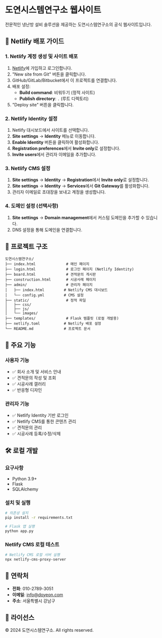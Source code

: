 # 도연시스템연구소 웹사이트

전문적인 냉난방 설비 솔루션을 제공하는 도연시스템연구소의 공식 웹사이트입니다.

## 🚀 Netlify 배포 가이드

### 1. Netlify 계정 생성 및 사이트 배포

1. [Netlify](https://netlify.com)에 가입하고 로그인합니다.
2. "New site from Git" 버튼을 클릭합니다.
3. GitHub/GitLab/Bitbucket에서 이 프로젝트를 연결합니다.
4. 배포 설정:
   - **Build command**: 비워두기 (정적 사이트)
   - **Publish directory**: `.` (루트 디렉토리)
5. "Deploy site" 버튼을 클릭합니다.

### 2. Netlify Identity 설정

1. Netlify 대시보드에서 사이트를 선택합니다.
2. **Site settings** → **Identity** 메뉴로 이동합니다.
3. **Enable Identity** 버튼을 클릭하여 활성화합니다.
4. **Registration preferences**에서 **Invite only**로 설정합니다.
5. **Invite users**에서 관리자 이메일을 추가합니다.

### 3. Netlify CMS 설정

1. **Site settings** → **Identity** → **Registration**에서 **Invite only**로 설정합니다.
2. **Site settings** → **Identity** → **Services**에서 **Git Gateway**를 활성화합니다.
3. 관리자 이메일로 초대장을 보내고 계정을 생성합니다.

### 4. 도메인 설정 (선택사항)

1. **Site settings** → **Domain management**에서 커스텀 도메인을 추가할 수 있습니다.
2. DNS 설정을 통해 도메인을 연결합니다.

## 📁 프로젝트 구조

```
도연시스템연구소/
├── index.html              # 메인 페이지
├── login.html              # 로그인 페이지 (Netlify Identity)
├── board.html              # 견적문의 게시판
├── construction.html       # 시공사례 페이지
├── admin/                  # 관리자 페이지
│   ├── index.html         # Netlify CMS 대시보드
│   └── config.yml         # CMS 설정
├── static/                 # 정적 파일
│   ├── css/
│   ├── js/
│   └── images/
├── templates/              # Flask 템플릿 (로컬 개발용)
├── netlify.toml           # Netlify 배포 설정
└── README.md              # 프로젝트 문서
```

## 🔧 주요 기능

### 사용자 기능
- ✅ 회사 소개 및 서비스 안내
- ✅ 견적문의 작성 및 조회
- ✅ 시공사례 갤러리
- ✅ 반응형 디자인

### 관리자 기능
- ✅ Netlify Identity 기반 로그인
- ✅ Netlify CMS를 통한 콘텐츠 관리
- ✅ 견적문의 관리
- ✅ 시공사례 등록/수정/삭제

## 🛠️ 로컬 개발

### 요구사항
- Python 3.9+
- Flask
- SQLAlchemy

### 설치 및 실행

```bash
# 의존성 설치
pip install -r requirements.txt

# Flask 앱 실행
python app.py
```

### Netlify CMS 로컬 테스트

```bash
# Netlify CMS 로컬 서버 실행
npx netlify-cms-proxy-server
```

## 📧 연락처

- **전화**: 010-2789-3051
- **이메일**: info@doyeon.com
- **주소**: 서울특별시 강남구

## 📄 라이선스

© 2024 도연시스템연구소. All rights reserved. 